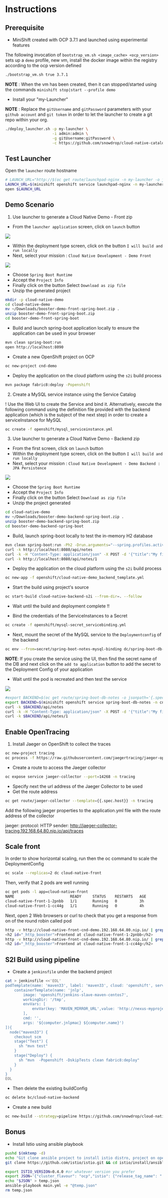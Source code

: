 # Instructions

## Prerequisite

- MiniShift created with OCP 3.7.1 and launched using experimental features

The following invocation of `bootstrap_vm.sh <image_cache> <ocp_version>` sets up a `demo` profile, new vm, install the docker image
within the registry according to the ocp version defined

```bash
./bootstrap_vm.sh true 3.7.1
```

**NOTE** : When the vm has been created, then it can stopped/started using the commands `minishift stop|start --profile demo`

- Install your "my-Launcher"

**NOTE** : Replace the `gitUsername` and `gitPassword` parameters with your `github account` and `git token` in order to let the launcher to create a git repo within your org.

```bash
./deploy_launcher.sh -p my-launcher \
                     -i admin:admin \
                     -g gitUsername:gitPassword \
                     -c https://github.com/snowdrop/cloud-native-catalog.git
```

## Test Launcher

Open the `launcher` route hostname

```bash
# LAUNCH_URL="http://$(oc get route/launchpad-nginx -n my-launcher -o jsonpath="{.spec.host}")"
LAUNCH_URL=$(minishift openshift service launchpad-nginx -n my-launcher --url)
open $LAUNCH_URL
```

## Demo Scenario

1) Use launcher to generate a Cloud Native Demo - Front zip

- From the `launcher application` screen, click on `launch` button

![](image/launcher.png)

- Within the deployment type screen, click on the button `I will build and run locally`
- Next, select your mission : `Cloud Native Development - Demo Front`

![](image/missions.png)

- Choose `Spring Boot Runtime`
- Accept the `Project Info`
- Finally click on the button Select `Download as zip file`
- Unzip the generated project
```bash
mkdir -p cloud-native-demo
cd cloud-native-demo
mv ~/Downloads/booster-demo-front-spring-boot.zip .
unzip booster-demo-front-spring-boot.zip
cd booster-demo-front-spring-boot
```

- Build and launch spring-boot application locally to ensure the application can be used in your browser
```bash
mvn clean spring-boot:run 
open http://localhost:8090
```
- Create a new OpenShift project on OCP
```bash
oc new-project cnd-demo
```
- Deploy the application on the cloud platform using the `s2i` build process
```bash
mvn package fabric8:deploy -Popenshift
```

2) Create a MySQL service instance using the Service Catalog

! Use the Web UI to create the Service and bind it. 
Alternatively, execute the following command using the definition file provided with the backend application (which is the subject of the next step) in order to create a serviceInstance for MySQL

```bash
oc create -f openshift/mysql_serviceinstance.yml
```


3) Use launcher to generate a Cloud Native Demo - Backend zip
   
- From the first screen, click on `launch` button
- Within the deployment type screen, click on the button `I will build and run locally`
- Next, select your mission : `Cloud Native Development - Demo Backend : JPA Persistence`

![](image/missions.png)

- Choose the `Spring Boot Runtime`
- Accept the `Project Info`
- Finally click on the button Select `Download as zip file`
- Unzip the project generated
```bash
cd cloud-native-demo
mv ~/Downloads/booster-demo-backend-spring-boot.zip .
unzip booster-demo-backend-spring-boot.zip
cd booster-demo-backend-spring-boot
```
- Build, launch spring-boot locally to test the in-memory H2 database
```bash
mvn clean spring-boot:run -Ph2 -Drun.arguments="--spring.profiles.active=local,--jaeger.sender=http://jaeger-collector-tracing.192.168.64.85.nip.io/api/traces,--jaeger.protocol=HTTP,--jaeger.port=0"
curl -k http://localhost:8080/api/notes 
curl -k -H "Content-Type: application/json" -X POST -d '{"title":"My first note","content":"Spring Boot is awesome!"}' http://localhost:8080/api/notes 
curl -k http://localhost:8080/api/notes/1
```

- Deploy the application on the cloud platform using the `s2i` build process
```bash
oc new-app -f openshift/cloud-native-demo_backend_template.yml
```

- Start the build using project's source
  
```bash
oc start-build cloud-native-backend-s2i --from-dir=. --follow
```
- Wait until the build and deployment complete !!

- Bind the credentials of the ServiceInstances to a Secret

```bash
oc create -f openshift/mysql-secret_servicebinding.yml
```

- Next, mount the secret of the MySQL service to the `Deploymentconfig` of the backend

```bash
oc env --from=secret/spring-boot-notes-mysql-binding dc/spring-boot-db-notes
```

**NOTE**: If you create the service using the UI, then find the secret name of the DB and next click on the `add to application` button
to add the secret to the Deployment Config of your application

- Wait until the pod is recreated and then test the service

![](image/front-db.png)

```bash
#export BACKEND=$(oc get route/spring-boot-db-notes -o jsonpath='{.spec.host}' -n cnd-demo)
export BACKEND=$(minishift openshift service spring-boot-db-notes -n cnd-demo --url)
curl -k $BACKEND/api/notes 
curl -k -H "Content-Type: application/json" -X POST -d '{"title":"My first note","content":"Spring Boot is awesome!"}' $BACKEND/api/notes 
curl -k $BACKEND/api/notes/1
```
## Enable OpenTracing

1. Install Jaeger on OpenShift to collect the traces

```bash
oc new-project tracing
oc process -f https://raw.githubusercontent.com/jaegertracing/jaeger-openshift/master/all-in-one/jaeger-all-in-one-template.yml | oc create -f -
```

- Create a route to access the Jaeger collector

```bash
oc expose service jaeger-collector --port=14268 -n tracing
```

- Specify next the url address of the Jaeger Collector to be used
- Get the route address

```bash
oc get route/jaeger-collector --template={{.spec.host}} -n tracing 
```
    
Add the following jaeger properties to the application.yml file with the route address of the collector

jaeger:
  protocol: HTTP
  sender: http://jaeger-collector-tracing.192.168.64.80.nip.io/api/traces

## Scale front

In order to show horizontal scaling, run then the oc command to scale the DeploymentConfig

```bash
oc scale --replicas=2 dc cloud-native-front
```

Then, verify that 2 pods are well running

```bash
oc get pods -l app=cloud-native-front
NAME                         READY     STATUS    RESTARTS   AGE
cloud-native-front-1-2pnbb   1/1       Running   0          3h
cloud-native-front-1-cc44g   1/1       Running   0          4h
```

Next, open 2 Web browsers or curl to check that you get a response from on of the round robin called pod

```bash
http -v http://cloud-native-front-cnd-demo.192.168.64.80.nip.io/ | grep 'id="_http_booster"'
<h2 id="_http_booster">Frontend at cloud-native-front-1-2pnbb</h2>
http -v http://cloud-native-front-cnd-demo.192.168.64.80.nip.io/ | grep 'id="_http_booster"'
<h2 id="_http_booster">Frontend at cloud-native-front-1-cc44g</h2>
```

## S2I Build using pipeline

- Create a `jenkinsfile` under the backend project

```bash
cat > jenkinsfile <<'EOL'
podTemplate(name: 'maven33', label: 'maven33', cloud: 'openshift', serviceAccount: 'jenkins', containers: [
    containerTemplate(name: 'jnlp',
        image: 'openshift/jenkins-slave-maven-centos7',
        workingDir: '/tmp',
        envVars: [
            envVar(key: 'MAVEN_MIRROR_URL',value: 'http://nexus-myproject.192.168.64.91.nip.io/nexus/content/groups/public/')
        ],
        cmd: '',
        args: '${computer.jnlpmac} ${computer.name}')
]){
  node("maven33") {
    checkout scm
    stage("Test") {
      sh "mvn test"
    }
    stage("Deploy") {
      sh "mvn  -Popenshift -DskipTests clean fabric8:deploy"
    }
  }
}
EOL
```

- Then delete the existing buildConfig

```bash
oc delete bc/cloud-native-backend
```

- Create a new build

```bash
oc new-build --strategy=pipeline https://github.com/snowdrop/cloud-native-backend.git
```

## Bonus

- Install Istio using ansible playbook

```bash
pushd $(mktemp -d)
echo "Git clone ansible project to install istio distro, project on openshift"
git clone https://github.com/istio/istio.git && cd istio/install/ansible

export ISTIO_VERSION=0.4.0 #or whatever version you prefer
export JSON='{"cluster_flavour": "ocp","istio": {"release_tag_name": "'"$ISTIO_VERSION"'", "auth": false}}'
echo "$JSON" > temp.json
ansible-playbook main.yml -e "@temp.json"
rm temp.json
```

